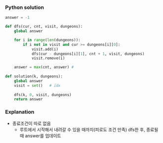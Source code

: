 ### Python solution
```python
answer = -1

def dfs(cur, cnt, visit, dungeons):
    global answer

    for i in range(len(dungeons)):
        if i not in visit and cur >= dungeons[i][0]:
            visit.add(i)
            dfs(cur - dungeons[i][1], cnt + 1, visit, dungeons)
            visit.remove(i)

    answer = max(cnt, answer) # 
            
def solution(k, dungeons):
    global answer
    visit = set()   # idx
    
    dfs(k, 0, visit, dungeons)
    return answer
```

### Explanation
- 종료조건이 따로 없음
  - 루트에서 시작해서 내려갈 수 있을 때까지(피로도 조건 만족) dfs한 후, 종료될 때 answer를 업데이트 
